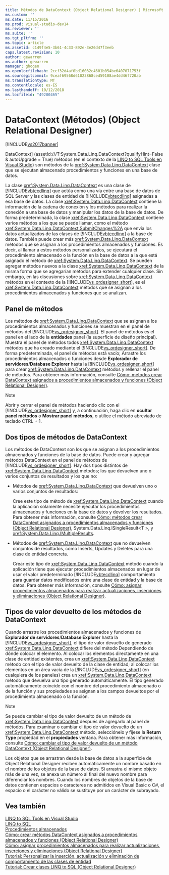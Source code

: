 ```yaml
---
title: Métodos de DataContext (Object Relational Designer) | Microsoft Docs
ms.custom: ''
ms.date: 11/15/2016
ms.prod: visual-studio-dev14
ms.reviewer: ''
ms.suite: ''
ms.tgt_pltfrm: ''
ms.topic: article
ms.assetid: c149f4e5-3b61-4c33-892e-3e26d47f3eeb
caps.latest.revision: 10
author: gewarren
ms.author: gewarren
manager: ghogen
ms.openlocfilehash: 2ccf32d4af0bd16032c4601b054be6407071753f
ms.sourcegitcommit: 9ceaf69568d61023868ced59108ae4dd46f720ab
ms.translationtype: MT
ms.contentlocale: es-ES
ms.lasthandoff: 10/12/2018
ms.locfileid: "49200465"
---
```

# <a name="datacontext-methods-or-designer"></a>DataContext (Métodos) (Object Relational Designer)
[!INCLUDE[vs2017banner](../includes/vs2017banner.md)]

  
DataContext] (assetId:///T:System.Data.Linq.DataContext?qualifyHint=False & autoUpgrade = True) métodos (en el contexto de la [LINQ to SQL Tools en Visual Studio](../data-tools/linq-to-sql-tools-in-visual-studio2.md)) son métodos de la <xref:System.Data.Linq.DataContext> clase que se ejecutan almacenado procedimientos y funciones en una base de datos.  
  
 La clase <xref:System.Data.Linq.DataContext> es una clase de [!INCLUDE[vbtecdlinq](../includes/vbtecdlinq-md.md)] que actúa como una vía entre una base de datos de SQL Server y las clases de entidad de [!INCLUDE[vbtecdlinq](../includes/vbtecdlinq-md.md)] asignadas a esa base de datos. La clase <xref:System.Data.Linq.DataContext> contiene la información de la cadena de conexión y los métodos para realizar la conexión a una base de datos y manipular los datos de la base de datos. De forma predeterminada, la clase <xref:System.Data.Linq.DataContext> contiene varios métodos a los que se puede llamar, como el método <xref:System.Data.Linq.DataContext.SubmitChanges%2A> que envía los datos actualizados de las clases de [!INCLUDE[vbtecdlinq](../includes/vbtecdlinq-md.md)] a la base de datos. También puede crear más <xref:System.Data.Linq.DataContext> métodos que se asignan a los procedimientos almacenados y funciones. Es decir, al llamar a estos métodos personalizados, se ejecutará el procedimiento almacenado o la función en la base de datos a la que está asignado el método de <xref:System.Data.Linq.DataContext>. Se pueden agregar métodos nuevos a la clase <xref:System.Data.Linq.DataContext> de la misma forma que se agregarían métodos para extender cualquier clase. Sin embargo, en las discusiones sobre <xref:System.Data.Linq.DataContext> métodos en el contexto de la [!INCLUDE[vs_ordesigner_short](../includes/vs-ordesigner-short-md.md)], es el <xref:System.Data.Linq.DataContext> métodos que se asignan a los procedimientos almacenados y funciones que se analizan.  
  
## <a name="methods-pane"></a>Panel de métodos  
 Los métodos de <xref:System.Data.Linq.DataContext> que se asignan a los procedimientos almacenados y funciones se muestran en el panel de métodos del [!INCLUDE[vs_ordesigner_short](../includes/vs-ordesigner-short-md.md)]. El panel de métodos es el panel en el lado de la **entidades** panel (la superficie de diseño principal). Muestra el panel de métodos todos <xref:System.Data.Linq.DataContext> métodos que ha creado mediante el [!INCLUDE[vs_ordesigner_short](../includes/vs-ordesigner-short-md.md)]. De forma predeterminada, el panel de métodos está vacío; Arrastre los procedimientos almacenados o funciones desde **Explorador de servidores**/**Database Explorer** hasta la [!INCLUDE[vs_ordesigner_short](../includes/vs-ordesigner-short-md.md)] para crear <xref:System.Data.Linq.DataContext> métodos y rellenar el panel de métodos. Para obtener más información, consulte [Cómo: métodos crear DataContext asignados a procedimientos almacenados y funciones (Object Relational Designer)](../data-tools/how-to-create-datacontext-methods-mapped-to-stored-procedures-and-functions-o-r-designer.md).  
  
> [!NOTE]
>  Abrir y cerrar el panel de métodos haciendo clic con el [!INCLUDE[vs_ordesigner_short](../includes/vs-ordesigner-short-md.md)] y, a continuación, haga clic en **ocultar panel métodos** o **Mostrar panel métodos**, o utilice el método abreviado de teclado CTRL + 1.  
  
## <a name="two-types-of-datacontext-methods"></a>Dos tipos de métodos de DataContext  
 Los métodos de DataContext son los que se asignan a los procedimientos almacenados y funciones de la base de datos. Puede crear y agregar métodos DataContext en el panel de métodos de [!INCLUDE[vs_ordesigner_short](../includes/vs-ordesigner-short-md.md)]. Hay dos tipos distintos de <xref:System.Data.Linq.DataContext> métodos; los que devuelven uno o varios conjuntos de resultados y los que no:  
  
-   Métodos de <xref:System.Data.Linq.DataContext> que devuelven uno o varios conjuntos de resultados:  
  
     Cree este tipo de método de <xref:System.Data.Linq.DataContext> cuando la aplicación solamente necesite ejecutar los procedimientos almacenados y funciones en la base de datos y devolver los resultados. Para obtener más información, consulte [Cómo: métodos crear DataContext asignados a procedimientos almacenados y funciones (Object Relational Designer)](../data-tools/how-to-create-datacontext-methods-mapped-to-stored-procedures-and-functions-o-r-designer.md), System.Data.Linq.ISingleResult\<T >, y <xref:System.Data.Linq.IMultipleResults>.  
  
-   Métodos de <xref:System.Data.Linq.DataContext> que no devuelven conjuntos de resultados, como Inserts, Updates y Deletes para una clase de entidad concreta.  
  
     Crear este tipo de <xref:System.Data.Linq.DataContext> método cuando la aplicación tiene que ejecutar procedimientos almacenados en lugar de usar el valor predeterminado [!INCLUDE[vbtecdlinq](../includes/vbtecdlinq-md.md)] comportamiento para guardar datos modificados entre una clase de entidad y la base de datos. Para obtener más información, consulte [Cómo: asignar procedimientos almacenados para realizar actualizaciones, inserciones y eliminaciones (Object Relational Designer)](../data-tools/how-to-assign-stored-procedures-to-perform-updates-inserts-and-deletes-o-r-designer.md).  
  
## <a name="return-types-of-datacontext-methods"></a>Tipos de valor devuelto de los métodos de DataContext  
 Cuando arrastre los procedimientos almacenados y funciones de **Explorador de servidores**/**Database Explorer** hasta la [!INCLUDE[vs_ordesigner_short](../includes/vs-ordesigner-short-md.md)], el tipo de valor devuelto de generado <xref:System.Data.Linq.DataContext> difiere del método Dependiendo de dónde colocar el elemento. Al colocar los elementos directamente en una clase de entidad existentes, crea un <xref:System.Data.Linq.DataContext> método con el tipo de valor devuelto de la clase de entidad; al colocar los elementos en un área vacía de la [!INCLUDE[vs_ordesigner_short](../includes/vs-ordesigner-short-md.md)] (en cualquiera de los paneles) crea un <xref:System.Data.Linq.DataContext> método que devuelva una tipo generado automáticamente. El tipo generado automáticamente coincide con el nombre del procedimiento almacenado o de la función y sus propiedades se asignan a los campos devueltos por el procedimiento almacenado o la función.  
  
> [!NOTE]
>  Se puede cambiar el tipo de valor devuelto de un método de <xref:System.Data.Linq.DataContext> después de agregarlo al panel de métodos. Para examinar o cambiar el tipo de valor devuelto de un <xref:System.Data.Linq.DataContext> método, selecciónelo y fíjese la **Return Type** propiedad en el **propiedades** ventana. Para obtener más información, consulte [Cómo: cambiar el tipo de valor devuelto de un método DataContext (Object Relational Designer)](../data-tools/how-to-change-the-return-type-of-a-datacontext-method-o-r-designer.md).  
  
 Los objetos que se arrastran desde la base de datos a la superficie de Object Relational Designer reciben automáticamente un nombre basado en el nombre de los objetos de la base de datos. Si arrastra el mismo objeto más de una vez, se anexa un número al final del nuevo nombre para diferenciar los nombres. Cuando los nombres de objetos de la base de datos contienen espacios o caracteres no admitidos en Visual Basic o C#, el espacio o el carácter no válido se sustituye por un carácter de subrayado.  
  
## <a name="see-also"></a>Vea también  
 [LINQ to SQL Tools en Visual Studio](../data-tools/linq-to-sql-tools-in-visual-studio2.md)   
 [LINQ to SQL](http://msdn.microsoft.com/library/73d13345-eece-471a-af40-4cc7a2f11655)   
 [Procedimientos almacenados](http://msdn.microsoft.com/library/4d23dd7a-a85f-44ff-a717-af7d0950c0fc)   
 [Cómo: crear métodos DataContext asignados a procedimientos almacenados y funciones (Object Relational Designer)](../data-tools/how-to-create-datacontext-methods-mapped-to-stored-procedures-and-functions-o-r-designer.md)   
 [Cómo: asignar procedimientos almacenados para realizar actualizaciones, inserciones y eliminaciones (Object Relational Designer)](../data-tools/how-to-assign-stored-procedures-to-perform-updates-inserts-and-deletes-o-r-designer.md)   
 [Tutorial: Personalizar la inserción, actualización y eliminación de comportamiento de las clases de entidad](../data-tools/walkthrough-customizing-the-insert-update-and-delete-behavior-of-entity-classes.md)   
 [Tutorial: Crear clases LINQ to SQL (Object Relational Designer)](http://msdn.microsoft.com/library/35aad4a4-2e8a-46e2-ae09-5fbfd333c233)

